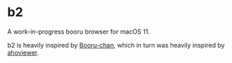 # b2

A work-in-progress booru browser for macOS 11.

b2 is heavily inspired by [Booru-chan], which in turn was heavily inspired by
[ahoviewer].

[booru-chan]: https://github.com/DrabWeb/Booru-chan
[ahoviewer]: https://github.com/ahodesuka/ahoviewer
